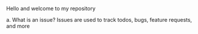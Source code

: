 Hello and welcome to my repository



a. What is an issue?
Issues are used to track todos, bugs, feature requests, and more